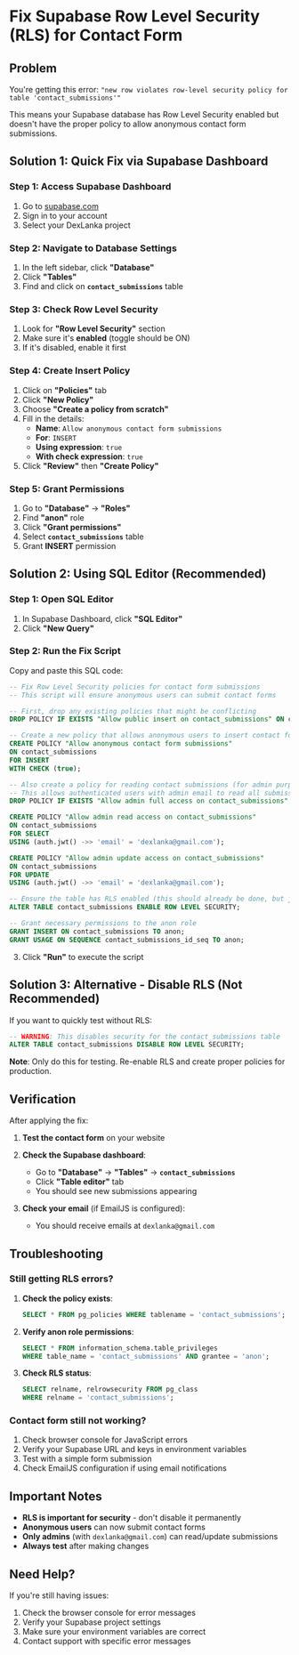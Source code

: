 # Fix Supabase Row Level Security (RLS) for Contact Form

## Problem
You're getting this error: `"new row violates row-level security policy for table 'contact_submissions'"`

This means your Supabase database has Row Level Security enabled but doesn't have the proper policy to allow anonymous contact form submissions.

## Solution 1: Quick Fix via Supabase Dashboard

### Step 1: Access Supabase Dashboard
1. Go to [supabase.com](https://supabase.com)
2. Sign in to your account
3. Select your DexLanka project

### Step 2: Navigate to Database Settings
1. In the left sidebar, click **"Database"**
2. Click **"Tables"**
3. Find and click on **`contact_submissions`** table

### Step 3: Check Row Level Security
1. Look for **"Row Level Security"** section
2. Make sure it's **enabled** (toggle should be ON)
3. If it's disabled, enable it first

### Step 4: Create Insert Policy
1. Click on **"Policies"** tab
2. Click **"New Policy"**
3. Choose **"Create a policy from scratch"**
4. Fill in the details:
   - **Name**: `Allow anonymous contact form submissions`
   - **For**: `INSERT`
   - **Using expression**: `true`
   - **With check expression**: `true`
5. Click **"Review"** then **"Create Policy"**

### Step 5: Grant Permissions
1. Go to **"Database"** → **"Roles"**
2. Find **"anon"** role
3. Click **"Grant permissions"**
4. Select **`contact_submissions`** table
5. Grant **INSERT** permission

## Solution 2: Using SQL Editor (Recommended)

### Step 1: Open SQL Editor
1. In Supabase Dashboard, click **"SQL Editor"**
2. Click **"New Query"**

### Step 2: Run the Fix Script
Copy and paste this SQL code:

```sql
-- Fix Row Level Security policies for contact form submissions
-- This script will ensure anonymous users can submit contact forms

-- First, drop any existing policies that might be conflicting
DROP POLICY IF EXISTS "Allow public insert on contact_submissions" ON contact_submissions;

-- Create a new policy that allows anonymous users to insert contact form submissions
CREATE POLICY "Allow anonymous contact form submissions" 
ON contact_submissions 
FOR INSERT 
WITH CHECK (true);

-- Also create a policy for reading contact submissions (for admin purposes)
-- This allows authenticated users with admin email to read all submissions
DROP POLICY IF EXISTS "Allow admin full access on contact_submissions" ON contact_submissions;

CREATE POLICY "Allow admin read access on contact_submissions" 
ON contact_submissions 
FOR SELECT 
USING (auth.jwt() ->> 'email' = 'dexlanka@gmail.com');

CREATE POLICY "Allow admin update access on contact_submissions" 
ON contact_submissions 
FOR UPDATE 
USING (auth.jwt() ->> 'email' = 'dexlanka@gmail.com');

-- Ensure the table has RLS enabled (this should already be done, but just in case)
ALTER TABLE contact_submissions ENABLE ROW LEVEL SECURITY;

-- Grant necessary permissions to the anon role
GRANT INSERT ON contact_submissions TO anon;
GRANT USAGE ON SEQUENCE contact_submissions_id_seq TO anon;
```

3. Click **"Run"** to execute the script

## Solution 3: Alternative - Disable RLS (Not Recommended)

If you want to quickly test without RLS:

```sql
-- WARNING: This disables security for the contact_submissions table
ALTER TABLE contact_submissions DISABLE ROW LEVEL SECURITY;
```

**Note**: Only do this for testing. Re-enable RLS and create proper policies for production.

## Verification

After applying the fix:

1. **Test the contact form** on your website
2. **Check the Supabase dashboard**:
   - Go to **"Database"** → **"Tables"** → **`contact_submissions`**
   - Click **"Table editor"** tab
   - You should see new submissions appearing

3. **Check your email** (if EmailJS is configured):
   - You should receive emails at `dexlanka@gmail.com`

## Troubleshooting

### Still getting RLS errors?
1. **Check the policy exists**:
   ```sql
   SELECT * FROM pg_policies WHERE tablename = 'contact_submissions';
   ```

2. **Verify anon role permissions**:
   ```sql
   SELECT * FROM information_schema.table_privileges 
   WHERE table_name = 'contact_submissions' AND grantee = 'anon';
   ```

3. **Check RLS status**:
   ```sql
   SELECT relname, relrowsecurity FROM pg_class 
   WHERE relname = 'contact_submissions';
   ```

### Contact form still not working?
1. Check browser console for JavaScript errors
2. Verify your Supabase URL and keys in environment variables
3. Test with a simple form submission
4. Check EmailJS configuration if using email notifications

## Important Notes

- **RLS is important for security** - don't disable it permanently
- **Anonymous users** can now submit contact forms
- **Only admins** (with `dexlanka@gmail.com`) can read/update submissions
- **Always test** after making changes

## Need Help?

If you're still having issues:
1. Check the browser console for error messages
2. Verify your Supabase project settings
3. Make sure your environment variables are correct
4. Contact support with specific error messages
